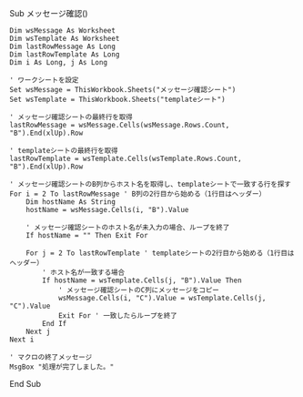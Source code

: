 Sub メッセージ確認()

    Dim wsMessage As Worksheet
    Dim wsTemplate As Worksheet
    Dim lastRowMessage As Long
    Dim lastRowTemplate As Long
    Dim i As Long, j As Long
    
    ' ワークシートを設定
    Set wsMessage = ThisWorkbook.Sheets("メッセージ確認シート")
    Set wsTemplate = ThisWorkbook.Sheets("templateシート")
    
    ' メッセージ確認シートの最終行を取得
    lastRowMessage = wsMessage.Cells(wsMessage.Rows.Count, "B").End(xlUp).Row
    
    ' templateシートの最終行を取得
    lastRowTemplate = wsTemplate.Cells(wsTemplate.Rows.Count, "B").End(xlUp).Row
    
    ' メッセージ確認シートのB列からホスト名を取得し、templateシートで一致する行を探す
    For i = 2 To lastRowMessage ' B列の2行目から始める（1行目はヘッダー）
        Dim hostName As String
        hostName = wsMessage.Cells(i, "B").Value
        
        ' メッセージ確認シートのホスト名が未入力の場合、ループを終了
        If hostName = "" Then Exit For
        
        For j = 2 To lastRowTemplate ' templateシートの2行目から始める（1行目はヘッダー）
            ' ホスト名が一致する場合
            If hostName = wsTemplate.Cells(j, "B").Value Then
                ' メッセージ確認シートのC列にメッセージをコピー
                wsMessage.Cells(i, "C").Value = wsTemplate.Cells(j, "C").Value
                Exit For ' 一致したらループを終了
            End If
        Next j
    Next i
    
    ' マクロの終了メッセージ
    MsgBox "処理が完了しました。"
    
End Sub